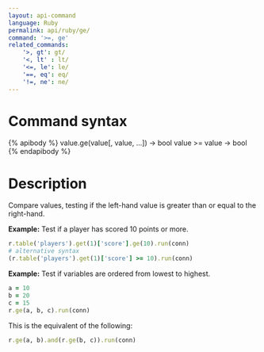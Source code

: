 ```yaml
---
layout: api-command
language: Ruby
permalink: api/ruby/ge/
command: '>=, ge'
related_commands:
    '>, gt': gt/
    '<, lt' : lt/
    '<=, le': le/
    '==, eq': eq/
    '!=, ne': ne/
---
```


# Command syntax #

{% apibody %}
value.ge(value[, value, ...]) &rarr; bool
value >= value &rarr; bool
{% endapibody %}

# Description #

Compare values, testing if the left-hand value is greater than or equal to the right-hand.

__Example:__ Test if a player has scored 10 points or more.

```rb
r.table('players').get(1)['score'].ge(10).run(conn)
# alternative syntax
(r.table('players').get(1)['score'] >= 10).run(conn)
```

__Example:__ Test if variables are ordered from lowest to highest.

```rb
a = 10
b = 20
c = 15
r.ge(a, b, c).run(conn)
```

This is the equivalent of the following:

```rb
r.ge(a, b).and(r.ge(b, c)).run(conn)
```
